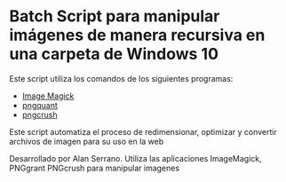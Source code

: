 # Batch Script para manipular imágenes de manera recursiva en una carpeta de Windows 10

Este script utiliza los comandos de los siguientes programas:

- [Image Magick](https://imagemagick.org/index.php)
- [pngquant](https://pngquant.org/)
- [pngcrush](https://pmt.sourceforge.io/pngcrush/)

Este script automatiza el proceso de redimensionar, optimizar y convertir archivos de imagen para su uso en la web

Desarrollado por Alan Serrano.
Utiliza las aplicaciones ImageMagick, PNGgrant PNGcrush para manipular imagenes